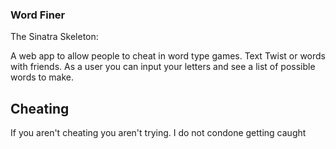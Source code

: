 ### Word Finer
The Sinatra Skeleton:

A web app to allow people to cheat in word type games.  Text Twist or words with friends.
As a user you can input your letters and see a list of possible words to make.

## Cheating

If you aren't cheating you aren't trying.  I do not condone getting caught